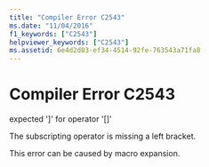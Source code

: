 ```yaml
---
title: "Compiler Error C2543"
ms.date: "11/04/2016"
f1_keywords: ["C2543"]
helpviewer_keywords: ["C2543"]
ms.assetid: 6e4d2d03-ef34-4514-92fe-763543a71fa8
---
```

# Compiler Error C2543

expected ']' for operator '[]'

The subscripting operator is missing a left bracket.

This error can be caused by macro expansion.
